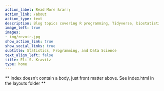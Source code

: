 ```yaml
---
action_label: Read More &rarr;
action_link: /about
action_type: text
description: Blog topics covering R programming, Tidyverse, biostatistics, survival analysis, Bayesian sattistics, and more. 
image_left: true
images:
- img/revoir.jpg
show_action_link: true
show_social_links: true
subtitle: Statistics, Programming, and Data Science
text_align_left: false
title: Eli S. Kravitz
type: home
---
```


** index doesn't contain a body, just front matter above.
See index.html in the layouts folder **
